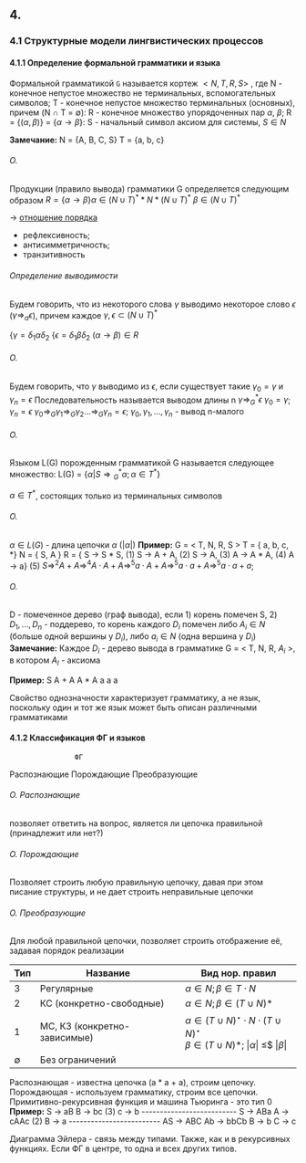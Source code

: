 ## 4. 

### 4.1 Структурные модели лингвистических процессов

#### 4.1.1 Определение формальной грамматики и языка

Формальной грамматикой `G` называется кортеж $< N, T, R, S>$ , 
где 
N - конечное непустое множество не терминальных, вспомогательных символов;
T - конечное непустое множество терминальных (основных), причем (N $\cap$ T = $\emptyset$):
R - конечное множество упорядоченных пар $\alpha$, $\beta$; R = {($\alpha, \beta$)} = {$\alpha \rightarrow \beta$}:
S - начальный символ аксиом для системы, $S \in N$

__Замечание:__
N = {A, B, C, S}
T = {a, b, c}
###### O.
Продукции (правило вывода) грамматики G  определяется следующим образом 
$R = \{\alpha \rightarrow \beta\}\alpha \in (N \cup T)^* * N * (N \cup T)^*$
$\beta \in (N \cup T)^*$

-> [отношение порядка]()
 - рефлексивность;
 - антисимметричность;
 - транзитивность

###### Определение выводимости
Будем говорить, что из некоторого слова $\gamma$ выводимо некоторое слово $\epsilon$ ($\gamma \Rightarrow_\alpha \epsilon$), причем каждое 
$\gamma, \epsilon \subset (N \cup T)^*$

{$\gamma = \delta_1\alpha\delta_2$
{$\epsilon = \delta_1\beta\delta_2$           $(\alpha \rightarrow \beta) \in R$

###### O.
Будем говорить, что $\gamma$ выводимо из $\epsilon$, если существует такие $\gamma_0 = \gamma$ и $\gamma_n = \epsilon$
Последовательность называется выводом длины n
$\gamma \Rightarrow_G^* \epsilon$
$\gamma_0 = \gamma$; $\gamma_n = \epsilon$
$\gamma_0 \Rightarrow_G \gamma_1 \Rightarrow_G \gamma_2 \ldots \Rightarrow_G \gamma_n = \epsilon$;
$\gamma_0, \gamma_1, \ldots , \gamma_n$ - вывод n-малого
###### O.
Языком L(G) порожденным грамматикой G называется следующее множество:
L(G) = $\{\alpha|S\Rightarrow{_G}{^*}\alpha; \alpha \in T^*\}$

$\alpha \in T^*$, состоящих только из терминальных символов
###### O.
$\alpha \in L(G)$ - длина цепочки $\alpha$ (|$\alpha$|)
__Пример:__
G = < T, N, R, S >
T = { a, b, c, \*}
N = { S, A }
R = { S -> S \* S, (1)
S -> A + A,         (2)
S -> A,                (3)
A -> A \* A,         (4)
A -> a}               (5)
$S \Rightarrow^2 A + A \Rightarrow^4 A \cdot A + A \Rightarrow^5 a \cdot A + A \Rightarrow^5 a \cdot a + A \Rightarrow^5 a \cdot a + a$;
###### O.
D - помеченное дерево (граф вывода), если 1) корень помечен S, 2) $D_1, \ldots, D_n$ - поддерево, то корень каждого $D_i$ помечен либо $A_i \in N$ (больше одной вершины у $D_i$), либо $a_i \in N$ (одна вершина у $D_i$)
__Замечание:__ 
Каждое $D_i$ - дерево вывода в грамматике G = < T, N, R, $A_i$ >, в котором $A_I$ - аксиома

__Пример:__
				S
		A                +               A
	A        *      A                         a
	a                 a

Свойство однозначности характеризует грамматику, а не язык, поскольку один и тот же язык может быть описан различными грамматиками
#### 4.1.2 Классификация ФГ и языков
					ФГ
Распознающие    Порождающие    Преобразующие

###### O. Распознающие
позволяет ответить на вопрос, является ли цепочка правильной (принадлежит или нет?)
###### O. Порождающие
Позволяет строить любую правильную цепочку, давая при этом писание структуры, и не дает строить неправильные цепочки
###### O. Преобразующие
Для любой правильной цепочки, позволяет строить отображение её, задавая порядок реализации


| Тип         | Название                     | Вид нор. правил                                                                                                           |
| ----------- | ---------------------------- | ------------------------------------------------------------------------------------------------------------------------- |
| 3           | Регулярные                   | $\alpha \in N; \beta \in T\cdot N$                                                                                        |
| 2           | КС (конкретно-свободные)     | $\alpha \in N; \beta \in (T \cup N)*$                                                                                     |
| 1           | MC, КЗ (конкретно-зависимые) | $\alpha \in (T \cup N)^\star \cdot N \cdot (T \cup N)^\star$<br>$\beta \in (T \cup N)*$; \|$\alpha$\| $\leq$$ \|$\beta$\| |
| $\emptyset$ | Без ограничений              |                                                                                                                           |
Распознающая - известна цепочка (a * a + a), строим цепочку.
Порождающая - используем грамматику, строим все цепочки.
Примитивно-рекурсивная функция и машина Тьюринга - это тип 0
__Пример:__
S -> aB
B -> bc             (3)
c -> b
\--------------------------
S -> ABa
A -> cAAc        (2)
B -> a
\-------------------------
AS -> ABC
Ab -> bbCb
B -> b
C -> c

Диаграмма Эйлера - связь между типами.
Также, как и в рекурсивных функциях. Если ФГ в центре, то одна и всех других типов.
